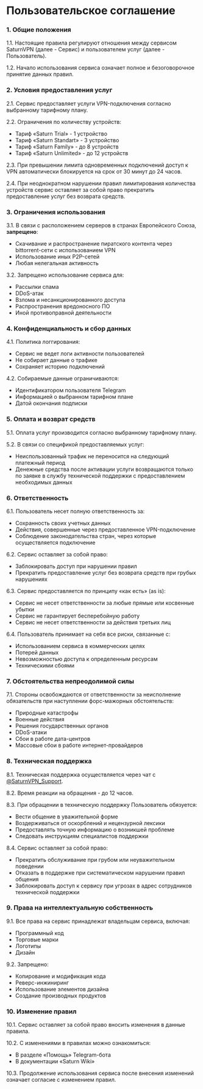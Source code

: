 # Пользовательское соглашение

### 1. Общие положения

1.1. Настоящие правила регулируют отношения между сервисом SaturnVPN (далее - Сервис) и пользователем услуг (далее - Пользователь).

1.2. Начало использования сервиса означает полное и безоговорочное принятие данных правил.

### 2. Условия предоставления услуг

2.1. Сервис предоставляет услуги VPN-подключения согласно выбранному тарифному плану.

2.2. Ограничения по количеству устройств:

* Тариф «Saturn Trial» - 1 устройство
* Тариф «Saturn Standart» - 3 устройство
* Тариф «Saturn Family» - до 8 устройств
* Тариф «Saturn Unlimited» - до 12 устройств

2.3. При превышении лимита одновременных подключений доступ к VPN автоматически блокируется на срок от 30 минут до 24 часов.

2.4. При неоднократном нарушении правил лимитирования количества устройств сервис оставляет за собой право прекратить предоставление услуг без возврата средств.

### 3. Ограничения использования

3.1. В связи с расположением серверов в странах Европейского Союза, **запрещено**:

* Скачивание и распространение пиратского контента через bittorrent-сети с использованием VPN
* Использование иных P2P-сетей
* Любая нелегальная активность

3.2. Запрещено использование сервиса для:

* Рассылки спама
* DDoS-атак
* Взлома и несанкционированного доступа
* Распространения вредоносного ПО
* Иной противоправной деятельности

### 4. Конфиденциальность и сбор данных

4.1. Политика логгирования:

* Сервис не ведет логи активности пользователей
* Не собирает данные о трафике
* Сохраняет историю подключений

4.2. Собираемые данные ограничиваются:

* Идентификатором пользователя Telegram
* Информацией о выбранном тарифном плане
* Датой окончания подписки

### 5. Оплата и возврат средств

5.1. Оплата услуг производится согласно выбранному тарифному плану.

5.2. В связи со спецификой предоставляемых услуг:

* Неиспользованный трафик не переносится на следующий платежный период
* Денежные средства после активации услуги возвращаются только по заявке в службу технической поддержки с предоставлением необходимых данных

### 6. Ответственность

6.1. Пользователь несет полную ответственность за:

* Сохранность своих учетных данных
* Действия, совершенные через предоставленное VPN-подключение
* Соблюдение законодательства стран, через которые осуществляется подключение

6.2. Сервис оставляет за собой право:

* Заблокировать доступ при нарушении правил
* Прекратить предоставление услуг без возврата средств при грубых нарушениях

6.3. Сервис предоставляется по принципу «как есть» (as is):

* Cервис не несет ответственности за любые прямые или косвенные убытки
* Cервис не гарантирует бесперебойную работу
* Cервис не несет ответственности за действия третьих лиц

6.4. Пользователь принимает на себя все риски, связанные с:

* Использованием сервиса в коммерческих целях
* Потерей данных
* Невозможностью доступа к определенным ресурсам
* Техническими сбоями

### 7. Обстоятельства непреодолимой силы&#x20;

7.1. Стороны освобождаются от ответственности за неисполнение обязательств при наступлении форс-мажорных обстоятельств:

* Природные катастрофы
* Военные действия
* Решения государственных органов
* DDoS-атаки
* Сбои в работе дата-центров
* Массовые сбои в работе интернет-провайдеров

### 8. Техническая поддержка

8.1. Техническая поддержка осуществляется через чат с [@SaturnVPN\_Support](https://t.me/SaturnVPN_Support).

8.2. Время реакции на обращения - до 12 часов.

8.3. При обращении в техническую поддержку Пользователь обязуется:

* Вести общение в уважительной форме
* Воздерживаться от оскорблений и нецензурной лексики
* Предоставлять точную информацию о возникшей проблеме
* Следовать инструкциям специалистов поддержки

8.4. Сервис оставляет за собой право:

* Прекратить обслуживание при грубом или неуважительном поведении
* Отказать в поддержке при систематическом нарушении правил общения
* Заблокировать доступ к сервису при угрозах в адрес сотрудников технической поддержки

### 9. Права на интеллектуальную собственность&#x20;

9.1. Все права на сервис принадлежат владельцам сервиса, включая:

* Программный код
* Торговые марки
* Логотипы
* Дизайн

9.2. Запрещено:

* Копирование и модификация кода
* Реверс-инжиниринг
* Использование элементов дизайна
* Создание производных продуктов

### 10. Изменение правил

10.1. Сервис оставляет за собой право вносить изменения в данные правила.

10.2. С изменениями в правилах можно ознакомиться:

* В разделе «Помощь» Telegram-бота
* В документации «Saturn Wiki»

10.3. Продолжение использования сервиса после внесения изменений означает согласие с изменением правил.